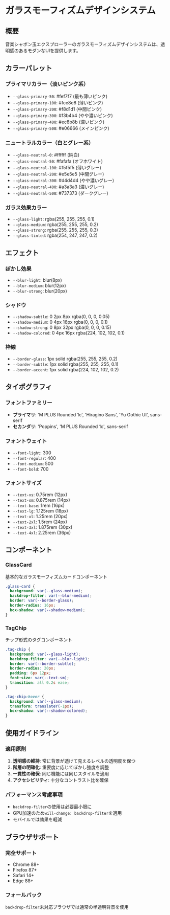 # ガラスモーフィズムデザインシステム

## 概要

音楽シャボン玉エクスプローラーのガラスモーフィズムデザインシステムは、透明感のあるモダンなUIを提供します。

## カラーパレット

### プライマリカラー（淡いピンク系）
- `--glass-primary-50`: #fef7f7 (最も薄いピンク)
- `--glass-primary-100`: #fce8e8 (薄いピンク)
- `--glass-primary-200`: #f8d1d1 (中間ピンク)
- `--glass-primary-300`: #f3b4b4 (やや濃いピンク)
- `--glass-primary-400`: #ec8b8b (濃いピンク)
- `--glass-primary-500`: #e06666 (メインピンク)

### ニュートラルカラー（白とグレー系）
- `--glass-neutral-0`: #ffffff (純白)
- `--glass-neutral-50`: #fafafa (オフホワイト)
- `--glass-neutral-100`: #f5f5f5 (薄いグレー)
- `--glass-neutral-200`: #e5e5e5 (中間グレー)
- `--glass-neutral-300`: #d4d4d4 (やや濃いグレー)
- `--glass-neutral-400`: #a3a3a3 (濃いグレー)
- `--glass-neutral-500`: #737373 (ダークグレー)

### ガラス効果カラー
- `--glass-light`: rgba(255, 255, 255, 0.1)
- `--glass-medium`: rgba(255, 255, 255, 0.2)
- `--glass-strong`: rgba(255, 255, 255, 0.3)
- `--glass-tinted`: rgba(254, 247, 247, 0.2)

## エフェクト

### ぼかし効果
- `--blur-light`: blur(8px)
- `--blur-medium`: blur(12px)
- `--blur-strong`: blur(20px)

### シャドウ
- `--shadow-subtle`: 0 2px 8px rgba(0, 0, 0, 0.05)
- `--shadow-medium`: 0 4px 16px rgba(0, 0, 0, 0.1)
- `--shadow-strong`: 0 8px 32px rgba(0, 0, 0, 0.15)
- `--shadow-colored`: 0 4px 16px rgba(224, 102, 102, 0.1)

### 枠線
- `--border-glass`: 1px solid rgba(255, 255, 255, 0.2)
- `--border-subtle`: 1px solid rgba(255, 255, 255, 0.1)
- `--border-accent`: 1px solid rgba(224, 102, 102, 0.2)

## タイポグラフィ

### フォントファミリー
- **プライマリ**: 'M PLUS Rounded 1c', 'Hiragino Sans', 'Yu Gothic UI', sans-serif
- **セカンダリ**: 'Poppins', 'M PLUS Rounded 1c', sans-serif

### フォントウェイト
- `--font-light`: 300
- `--font-regular`: 400
- `--font-medium`: 500
- `--font-bold`: 700

### フォントサイズ
- `--text-xs`: 0.75rem (12px)
- `--text-sm`: 0.875rem (14px)
- `--text-base`: 1rem (16px)
- `--text-lg`: 1.125rem (18px)
- `--text-xl`: 1.25rem (20px)
- `--text-2xl`: 1.5rem (24px)
- `--text-3xl`: 1.875rem (30px)
- `--text-4xl`: 2.25rem (36px)

## コンポーネント

### GlassCard
基本的なガラスモーフィズムカードコンポーネント

```css
.glass-card {
  background: var(--glass-medium);
  backdrop-filter: var(--blur-medium);
  border: var(--border-glass);
  border-radius: 16px;
  box-shadow: var(--shadow-medium);
}
```

### TagChip
チップ形式のタグコンポーネント

```css
.tag-chip {
  background: var(--glass-light);
  backdrop-filter: var(--blur-light);
  border: var(--border-subtle);
  border-radius: 20px;
  padding: 6px 12px;
  font-size: var(--text-sm);
  transition: all 0.2s ease;
}

.tag-chip:hover {
  background: var(--glass-medium);
  transform: translateY(-1px);
  box-shadow: var(--shadow-colored);
}
```

## 使用ガイドライン

### 適用原則
1. **透明感の維持**: 常に背景が透けて見えるレベルの透明度を保つ
2. **階層の明確化**: 重要度に応じてぼかし強度を調整
3. **一貫性の確保**: 同じ機能には同じスタイルを適用
4. **アクセシビリティ**: 十分なコントラスト比を確保

### パフォーマンス考慮事項
- `backdrop-filter`の使用は必要最小限に
- GPU加速のため`will-change: backdrop-filter`を適用
- モバイルでは効果を軽減

## ブラウザサポート

### 完全サポート
- Chrome 88+
- Firefox 87+
- Safari 14+
- Edge 88+

### フォールバック
`backdrop-filter`未対応ブラウザでは通常の半透明背景を使用